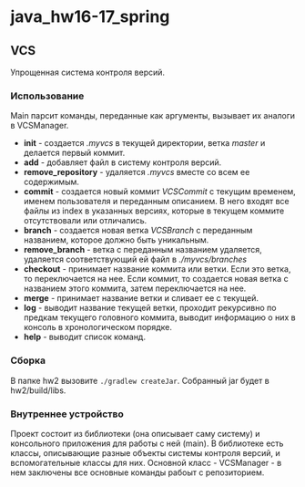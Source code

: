 # java_hw16-17_spring

## VCS
Упрощенная система контроля версий.

### Использование
Main парсит команды, переданные как аргументы, вызывает их аналоги в VCSManager.

* **init** - создается *.myvcs* в текущей директории, ветка *master* и делается первый коммит.
* **add** - добавляет файл в систему контроля версий.
* **remove_repository** - удаляется *.myvcs* вместе со всем ее содержимым.
* **commit** - создается новый коммит *VCSCommit* с текущим временем, именем пользователя и переданным описанием. В него входят все файлы из index в указанных версиях, которые в текущем коммите отсутствовали или отличались.
* **branch** - создается новая ветка *VCSBranch* с переданным названием, которое должно быть уникальным.
* **remove_branch** - ветка с переданным названием удаляется, удаляется соответствующий ей файл в *./myvcs/branches*
* **checkout** - принимает название коммита или ветки. Если это ветка, то переключается на нее. Если коммит, то создается новая ветка с названием этого коммита, затем переключается на нее.
* **merge** - принимает название ветки и сливает ее с текущей.
* **log** - выводит название текущей ветки, проходит рекурсивно по предкам текущего головного коммита, выводит информацию о них в консоль в хронологическом порядке.
* **help** - выводит список команд.

### Сборка
В папке hw2 вызовите `./gradlew createJar`. Собранный jar будет в hw2/build/libs.

### Внутреннее устройство

Проект состоит из библиотеки (она описывает саму систему) и консольного приложения для работы с ней (main). В библиотеке есть классы, описывающие разные объекты системы контроля версий, и вспомогательные классы для них. Основной класс - VCSManager - в нем заключены все основные команды рабоыт с репозиторием.